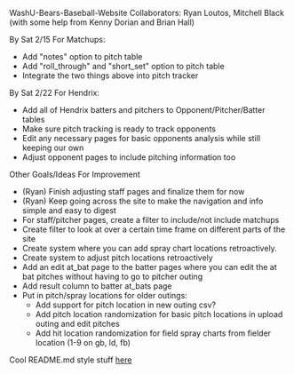 WashU-Bears-Baseball-Website
Collaborators: Ryan Loutos, Mitchell Black (with some help from Kenny Dorian and Brian Hall)

By Sat 2/15 For Matchups:
- Add "notes" option to pitch table 
- Add "roll_through" and "short_set" option to pitch table
- Integrate the two things above into pitch tracker

By Sat 2/22 For Hendrix:
- Add all of Hendrix batters and pitchers to Opponent/Pitcher/Batter tables
- Make sure pitch tracking is ready to track opponents
- Edit any necessary pages for basic opponents analysis while still keeping our own
- Adjust opponent pages to include pitching information too

Other Goals/Ideas For Improvement
- (Ryan) Finish adjusting staff pages and finalize them for now
- (Ryan) Keep going across the site to make the navigation and info simple and easy to digest
- For staff/pitcher pages, create a filter to include/not include matchups
- Create filter to look at over a certain time frame on different parts of the site
- Create system where you can add spray chart locations retroactively. 
- Create system to adjust pitch locations retroactively
- Add an edit at_bat page to the batter pages where you can edit the at bat pitches without having to go to pitcher outing
- Add result column to batter at_bats page
- Put in pitch/spray locations for older outings:
  - Add support for pitch location in new outing csv?
  - Add pitch location randomization for basic pitch locations in upload outing and edit pitches
  - Add hit location randomization for field spray charts from fielder location (1-9 on gb, ld, fb)

Cool README.md style stuff [here](https://help.github.com/en/github/writing-on-github/basic-writing-and-formatting-syntax)
